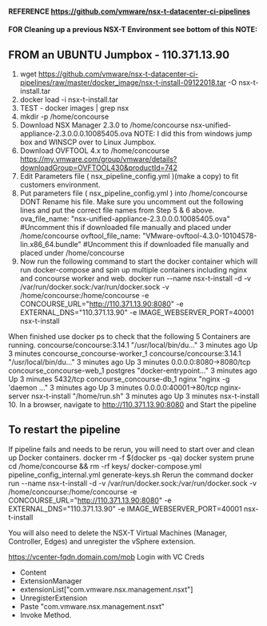#### REFERENCE https://github.com/vmware/nsx-t-datacenter-ci-pipelines

#### FOR Cleaning up a previous NSX-T Environment see bottom of this NOTE:

## FROM an UBUNTU Jumpbox - 110.371.13.90

1. wget https://github.com/vmware/nsx-t-datacenter-ci-pipelines/raw/master/docker_image/nsx-t-install-09122018.tar -O nsx-t-install.tar
2. docker load -i nsx-t-install.tar
3. TEST - docker images | grep nsx
4. mkdir -p /home/concourse
5. Download NSX Manager 2.3.0 to /home/concourse
nsx-unified-appliance-2.3.0.0.0.10085405.ova NOTE: I did this from windows jump box and WINSCP over to Linux Jumpbox.
6. Download OVFTOOL 4.x to /home/concourse
https://my.vmware.com/group/vmware/details?downloadGroup=OVFTOOL430&productId=742
7. Edit Parameters file ( nsx_pipeline_config.yml )(make a copy) to fit customers environment.
8. Put parameters file ( nsx_pipeline_config.yml ) into /home/concourse
DONT Rename his file.
Make sure you uncomment out the following lines and put the correct file names from Step 5 & 6 above.
ova_file_name: "nsx-unified-appliance-2.3.0.0.0.10085405.ova" #Uncomment this if downloaded file manually and placed under /home/concourse
ovftool_file_name: "VMware-ovftool-4.3.0-10104578-lin.x86_64.bundle" #Uncomment this if downloaded file manually and placed under /home/concourse
9. Now run the following command to start the docker container which will run docker-compose and spin up multiple containers including nginx and concourse worker and web.
docker run --name nsx-t-install -d -v /var/run/docker.sock:/var/run/docker.sock -v /home/concourse:/home/concourse -e CONCOURSE_URL="http://110.371.13.90:8080" -e EXTERNAL_DNS="110.371.13.90" -e IMAGE_WEBSERVER_PORT=40001 nsx-t-install

When finished use docker ps to check that the following 5 Containers are running.
concourse/concourse:3.14.1 "/usr/local/bin/du..." 3 minutes ago Up 3 minutes concourse_concourse-worker_1
concourse/concourse:3.14.1 "/usr/local/bin/du..." 3 minutes ago Up 3 minutes 0.0.0.0:8080->8080/tcp concourse_concourse-web_1
postgres "docker-entrypoint..." 3 minutes ago Up 3 minutes 5432/tcp concourse_concourse-db_1
nginx "nginx -g 'daemon ..." 3 minutes ago Up 3 minutes 0.0.0.0:40001->80/tcp nginx-server
nsx-t-install "/home/run.sh" 3 minutes ago Up 3 minutes nsx-t-install
10. In a browser, navigate to http://110.371.13.90:8080 and Start the pipeline

## To restart the pipeline
If pipeline fails and needs to be rerun, you will need to start over and clean up Docker containers.
docker rm -f $(docker ps -qa)
docker system prune
cd /home/concourse && rm -rf keys/ docker-compose.yml pipeline_config_internal.yml generate-keys.sh
Rerun the command
docker run --name nsx-t-install -d -v /var/run/docker.sock:/var/run/docker.sock -v /home/concourse:/home/concourse -e CONCOURSE_URL="http://110.371.13.90:8080" -e EXTERNAL_DNS="110.371.13.90" -e IMAGE_WEBSERVER_PORT=40001 nsx-t-install

You will also need to delete the NSX-T Virtual Machines (Manager, Controller, Edges) and unregister the vSphere extension.

https://vcenter-fqdn.domain.com/mob
Login with VC Creds
 - Content
 - ExtensionManager
 - extensionList["com.vmware.nsx.management.nsxt"]	
 - UnregisterExtension
 - Paste "com.vmware.nsx.management.nsxt"
 - Invoke Method.
 


